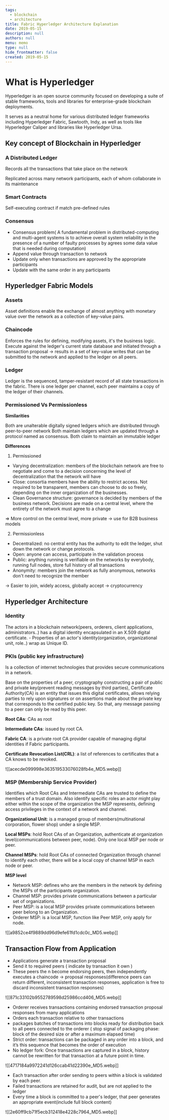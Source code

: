 ```yaml
---
tags: 
  - blockchain
  - architecture
title: Fabric Hyperledger Architecture Explanation
date: 2019-05-15
description: null
authors: null
menu: memo
type: null
hide_frontmatter: false
created: 2019-05-15
---
```


# What is Hyperledger
Hyperledger is an open source community focused on developing a suite of stable frameworks, tools and libraries for enterprise-grade blockchain deployments.

It serves as a neutral home for various distributed ledger frameworks including Hyperledger Fabric, Sawtooth, Indy, as well as tools like Hyperledger Caliper and libraries like Hyperledger Ursa.

## Key concept of Blockchain in Hyperledger
### A Distributed Ledger
Records all the transactions that take place on the network

Replicated across many network participants, each of whom collaborate in its maintenance

### Smart Contracts
Self-executing contract if match pre-defined rules

### Consensus
* Consensus problem( A fundamental problem in distributed-computing and multi-agent systems is to achieve overall system reliability in the presence of a number of faulty processes by agrees some data value that is needed during computation)
* Append value through transaction to network
* Update only when transactions are approved by the appropriate participants
* Update with the same order in any participants

## Hyperledger Fabric Models
### Assets
Asset definitions enable the exchange of almost anything with monetary value over the network as a collection of key-value pairs.

### Chaincode
Enforces the rules for defining, modifying  assets, it's the business logic. Execute against the ledger's current state database and initiated through a transaction proposal -> results in a set of key-value writes that can be submitted to the network and applied to the ledger on all peers.

### Ledger
Ledger is the sequenced, tamper-resistant record of all state transactions in the fabric. There is one ledger per channel, each peer maintains a copy of the ledger of their channels.

### Permissioned Vs Permissionless
**Similarities**

Both are unalterable digitally signed ledgers which are distributed through peer-to-peer network Both maintain ledgers which are updated through a protocol named as consensus. Both claim to maintain an immutable ledger

**Differences**

1. Permissioned

* Varying decentralization: members of the blockchain network are free to negotiate and come to a decision concerning the level of decentralization that the network will have
* Close: consortia members have the ability to restrict access. Not required to be transparent, members can choose to do so freely, depending on the inner organization of the businesses.
* Clean Governance structure: governance is decided by members of the business network. Decisions are made on a central level, where the entirety of the network must agree to a change

=> More control on the central level, more private -> use for B2B business models

2. Permissionless

* Decentralized: no central entity has the authority to edit the ledger, shut down the network or change protocols.
* Open: anyone can access, participate in the validation process
* Public: anything running is verifiable on the networks by everybody, running full nodes, store full history of all transactions
* Anonymity: members join the network as fully anonymous, networks don't need to recognize the member

→ Easier to join, widely access, globally accept  -> cryptocurrency

## Hyperledger Architecture
### Identity
The actors in a blockchain network(peers, orderers, client applications, administrators..) has a digital identity encapsulated in an X.509 digital certificate. - Properties of an actor's identity(organization, organizational unit, role..) wrap as Unique ID.

### PKIs (public key infrastructure)
Is a collection of internet technologies that provides secure communications in a network.

Base on the properties of a peer, cryptography constructing a pair of public and private key(prevent reading messages by third parties), Certificate Authority(CA) is an entity that issues this digital certificates, allows relying parties to rely upon signatures or on assertions made about the private key that corresponds to the certified public key. So that, any message passing to a peer can only be read by this peer.

**Root CAs**: CAs as root

**Intermediate CAs**: issued by root CA.

**Fabric CA**: is a private root CA provider capable of managing digital identities if Fabric participants.

**Certificate Revocation List(CRL)**: a list of references to certificates that a CA knows to be revoked.

![[acecde099998e363519533076028fb4e_MD5.webp]]

### MSP (Membership Service Provider)
Identifies which Root CAs and Intermediate CAs are trusted to define the members of a trust domain. Also identify specific roles an actor might play either within the scope of the organization the MSP represents, defining access privileges in the context of a network and channel.

**Organizational Unit**: is a managed group of members(multinational corporation, flower shop) under a single MSP.

**Local MSPs**: hold Root CAs of an Organization, authenticate at organization level(communications between peer, node). Only one local MSP per node or peer.

**Channel MSPs**: hold Root CAs of connected Organization through channel to identify each other, there will be a local copy of channel MSP in each node or peer.

**MSP level**

* Network MSP: defines who are the members in the network by defining the MSPs of the participants organization.
* Channel MSP: provides private communications between a particular set of organizations.
* Peer MSP: is a local MSP provides private communications between peer belong to an Organization.
* Orderer MSP: is a local MSP, function like Peer MSP, only apply for node.

![[a9852ce4f9889dd96d9efe61fd1cdc0c_MD5.webp]]

## Transaction Flow from Application
* Applications generate a transaction proposal
* Send it to required peers ( indicate by transaction it own )
* These peers the n become endorsing peers, then independently executes a chaincode -> proposal responses(difference peers can return different, inconsistent transaction responses, application is free to discard inconsistent transaction responses)

![[871c33102b9552789598d25986ccd406_MD5.webp]]

* Orderer receives transactions containing endorsed transaction proposal responses from many applications
* Orders each transaction relative to other transactions
* packages batches of transactions into blocks ready for distribution back to all peers connected to the orderer ( stop signal of packaging phase: block of the desired size or after a maximum elapsed time)
* Strict order: transactions can be packaged in any order into a block, and it’s this sequence that becomes the order of execution
* No ledger fork: Once transactions are captured in a block, history cannot be rewritten for that transaction at a future point in time.

![[4717184a9972241d126ccab41d22390e_MD5.webp]]

* Each transaction after order sending to peers within a block is validated by each peer.
* Failed transactions are retained for audit, but are not applied to the ledger
* Every time a block is committed to a peer's ledger, that peer generates an appropriate event(include full block content)

![[2e60ff9cb71f5ecb312418e4228c7964_MD5.webp]]

